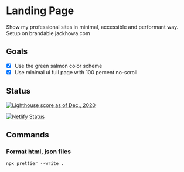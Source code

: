 # Landing Page

Show my professional sites in minimal, accessible and performant way.
Setup on brandable jackhowa.com

## Goals

- [x] Use the green salmon color scheme
- [x] Use minimal ui full page with 100 percent no-scroll

## Status

[![Lighthouse score as of Dec., 2020](https://badgen.net/badge/lighthouse/100/green/)](https://developers.google.com/speed/pagespeed/insights/?url=https%3A%2F%2Fjackhowa.com)

[![Netlify Status](https://api.netlify.com/api/v1/badges/ed87f432-66fe-471f-b950-e9d83e870585/deploy-status)](https://app.netlify.com/sites/jovial-meninsky-64afb0/deploys)

## Commands

### Format html, json files

`npx prettier --write .`
